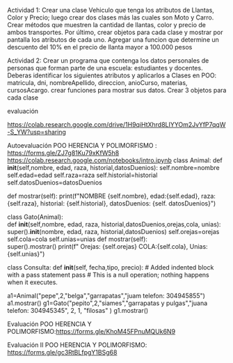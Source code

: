 Actividad 1: 
Crear una clase Vehiculo que tenga los atributos de Llantas, Color y Precio; luego crear dos clases más 
las cuales son Moto y Carro.
Crear métodos que muestren la cantidad de llantas, color y precio de ambos transportes. 
Por último, crear objetos para cada clase y mostrar por pantalla los atributos de cada uno.
Agregar una funcion que determine un descuento del 10% en el precio de llanta mayor a 100.000 pesos




Actividad 2:
Crear un programa que contenga los datos personales de personas que forman parte de una escuela: estudiantes y docentes.
Deberas identificar los siguientes atributos y aplicarlos a Clases en POO: matricula, dni, nombreApellido, direccion, anioCurso, materias, cursosAcargo.
crear funciones para mostrar sus datos.
Crear 3 objetos para cada clase


evaluación

https://colab.research.google.com/drive/1H9qiHtXhrd8LIYYOm2JvYfP7qqW-S_YW?usp=sharing



Autoevaluación  POO HERENCIA Y POLIMORFISMO : https://forms.gle/ZJ7g81Ku79xKfW5h8  https://colab.research.google.com/notebooks/intro.ipynb
class Animal:
  def __init__(self,nombre, edad, raza, historial,datosDuenios):
    self.nombre=nombre
    self.edad=edad
    self.raza=raza
    self.historial=historial
    self.datosDuenios=datosDuenios
    
  def mostrar(self):
    print(f"NOMBRE {self.nombre}, edad:{self.edad}, raza: {self.raza}, historial: {self.historial}, datosDuenios: {self. datosDuenios}")  
  
class Gato(Animal):  
  def __init__(self,nombre, edad, raza, historial,datosDuenios,orejas,cola, unias):
     super().__init__(nombre, edad, raza, historial,datosDuenios)
     self.orejas=orejas
     self.cola=cola
     self.unias=unias
  def mostrar(self):   
    super().mostrar()
    print(f" Orejas: {self.orejas} COLA:{self.cola}, Unias:{self.unias}")

class Consulta:
  def __init__(self, fecha,tipo, precio):
    # Added indented block with a pass statement 
    pass # This is a null operation; nothing happens when it executes.


a1=Animal("pepe",2,"belga","garrapatas","juam telefon: 304945855")
a1.mostrar()
g1=Gato("pepito",2,"siames","garrapatas y pulgas","juana telefon: 304945345", 2, 1, "filosas" )
g1.mostrar()


Evaluación POO HERENCIA Y POLIMORFISMO:https://forms.gle/KhoM45FPnuMQUk6N9


Evaluación II  POO HERENCIA Y POLIMORFISMO: https://forms.gle/gc3RtBLfpgY1BSg68
